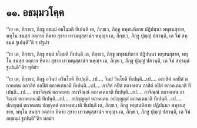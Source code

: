 <h1>๑๑. อธมฺมวโคฺค</h1>
<p> ‘‘เย  เต, ภิกฺขเว, ภิกฺขู อธมฺมํ อธโมฺมติ ทีเปนฺติ เต, ภิกฺขเว, ภิกฺขู พหุชนหิตาย ปฎิปนฺนา พหุชนสุขาย, พหุโน ชนสฺส อตฺถาย หิตาย สุขาย เทวมนุสฺสานํฯ พหุญฺจ เต, ภิกฺขเว, ภิกฺขู ปุญฺญํ ปสวนฺติ, เต จิมํ สทฺธมฺมํ ฐเปนฺตี’’ติ ฯ ปฐมํฯ</p>


<p> ‘‘เย เต, ภิกฺขเว, ภิกฺขู ธมฺมํ ธโมฺมติ ทีเปนฺติ เต, ภิกฺขเว, ภิกฺขู พหุชนหิตาย ปฎิปนฺนา พหุชนสุขาย, พหุโน ชนสฺส อตฺถาย หิตาย สุขาย เทวมนุสฺสานํฯ พหุญฺจ เต, ภิกฺขเว, ภิกฺขู ปุญฺญํ ปสวนฺติ, เต จิมํ สทฺธมฺมํ ฐเปนฺตี’’ติฯ ทุติยํฯ</p>


<p> ‘‘เย เต, ภิกฺขเว, ภิกฺขู อวินยํ อวินโยติ ทีเปนฺติ…เป.… วินยํ วินโยติ ทีเปนฺติ…เป.… อภาสิตํ อลปิตํ ตถาคเตน อภาสิตํ อลปิตํ ตถาคเตนาติ ทีเปนฺติ…เป.… ภาสิตํ  ลปิตํ ตถาคเตน ภาสิตํ ลปิตํ ตถาคเตนาติ ทีเปนฺติ…เป.… อนาจิณฺณํ  ตถาคเตน อนาจิณฺณํ ตถาคเตนาติ ทีเปนฺติ…เป.… อาจิณฺณํ ตถาคเตน อาจิณฺณํ ตถาคเตนาติ ทีเปนฺติ…เป.…  อปญฺญตฺตํ ตถาคเตน อปญฺญตฺตํ ตถาคเตนาติ ทีเปนฺติ…เป.… ปญฺญตฺตํ ตถาคเตน ปญฺญตฺตํ ตถาคเตนาติ ทีเปนฺติ เต, ภิกฺขเว, ภิกฺขู พหุชนหิตาย ปฎิปนฺนา พหุชนสุขาย, พหุโน ชนสฺส อตฺถาย หิตาย สุขาย เทวมนุสฺสานํฯ พหุญฺจ เต, ภิกฺขเว, ภิกฺขู ปุญฺญํ ปสวนฺติ, เต จิมํ สทฺธมฺมํ ฐเปนฺตี’’ติฯ ทสมํฯ</p>

</p>





